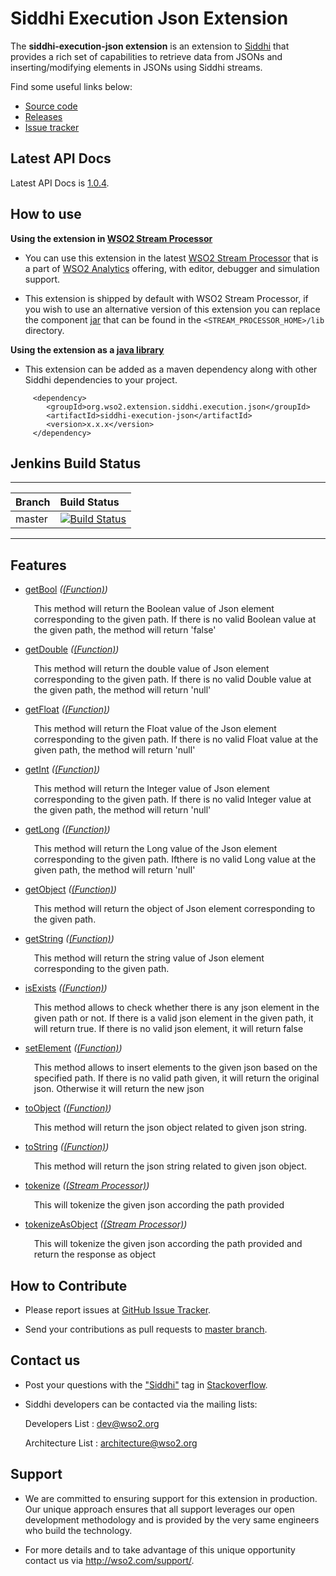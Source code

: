 Siddhi Execution Json Extension
======================================

The **siddhi-execution-json extension** is an extension to <a target="_blank" href="https://wso2.github.io/siddhi">Siddhi</a> that provides a rich set of capabilities to retrieve data from JSONs and inserting/modifying elements in JSONs using Siddhi streams.

Find some useful links below:

* <a target="_blank" href="https://github.com/wso2-extensions/siddhi-execution-json">Source code</a>
* <a target="_blank" href="https://github.com/wso2-extensions/siddhi-execution-json/releases">Releases</a>
* <a target="_blank" href="https://github.com/wso2-extensions/siddhi-execution-json/issues">Issue tracker</a>

## Latest API Docs 

Latest API Docs is <a target="_blank" href="https://wso2-extensions.github.io/siddhi-execution-json/api/1.0.4">1.0.4</a>.

## How to use 

**Using the extension in <a target="_blank" href="https://github.com/wso2/product-sp">WSO2 Stream Processor</a>**

* You can use this extension in the latest <a target="_blank" href="https://github.com/wso2/product-sp/releases">WSO2 Stream Processor</a> that is a part of <a target="_blank" href="http://wso2.com/analytics?utm_source=gitanalytics&utm_campaign=gitanalytics_Jul17">WSO2 Analytics</a> offering, with editor, debugger and simulation support. 

* This extension is shipped by default with WSO2 Stream Processor, if you wish to use an alternative version of this extension you can replace the component <a target="_blank" href="https://github.com/wso2-extensions/siddhi-execution-json/releases">jar</a> that can be found in the `<STREAM_PROCESSOR_HOME>/lib` 
directory.

**Using the extension as a <a target="_blank" href="https://wso2.github.io/siddhi/documentation/running-as-a-java-library">java library</a>**

* This extension can be added as a maven dependency along with other Siddhi dependencies to your project.

```
     <dependency>
        <groupId>org.wso2.extension.siddhi.execution.json</groupId>
        <artifactId>siddhi-execution-json</artifactId>
        <version>x.x.x</version>
     </dependency>
```

## Jenkins Build Status

---

|  Branch | Build Status |
| :------ |:------------ | 
| master  | [![Build Status](https://wso2.org/jenkins/view/All%20Builds/job/siddhi/job/siddhi-execution-json/badge/icon)](https://wso2.org/jenkins/view/All%20Builds/job/siddhi/job/siddhi-execution-json/) |

---


## Features

* <a target="_blank" href="https://wso2-extensions.github.io/siddhi-execution-json/api/1.0.4/#getbool-function">getBool</a> *(<a target="_blank" href="https://wso2.github.io/siddhi/documentation/siddhi-4.0/#function">(Function)</a>)*<br><div style="padding-left: 1em;"><p>This method will return the Boolean value of Json element corresponding to the given path. If there is no valid Boolean value at the given path, the method will return 'false'</p></div>
* <a target="_blank" href="https://wso2-extensions.github.io/siddhi-execution-json/api/1.0.4/#getdouble-function">getDouble</a> *(<a target="_blank" href="https://wso2.github.io/siddhi/documentation/siddhi-4.0/#function">(Function)</a>)*<br><div style="padding-left: 1em;"><p>This method will return the double value of Json element corresponding to the given path. If there is no valid Double value at the given path, the method will return 'null'</p></div>
* <a target="_blank" href="https://wso2-extensions.github.io/siddhi-execution-json/api/1.0.4/#getfloat-function">getFloat</a> *(<a target="_blank" href="https://wso2.github.io/siddhi/documentation/siddhi-4.0/#function">(Function)</a>)*<br><div style="padding-left: 1em;"><p>This method will return the Float value of the Json element corresponding to the given path. If there is no valid Float value at the given path, the method will return 'null'</p></div>
* <a target="_blank" href="https://wso2-extensions.github.io/siddhi-execution-json/api/1.0.4/#getint-function">getInt</a> *(<a target="_blank" href="https://wso2.github.io/siddhi/documentation/siddhi-4.0/#function">(Function)</a>)*<br><div style="padding-left: 1em;"><p>This method will return the Integer value of Json element corresponding to the given path. If there is no valid Integer value at the given path, the method will return 'null'</p></div>
* <a target="_blank" href="https://wso2-extensions.github.io/siddhi-execution-json/api/1.0.4/#getlong-function">getLong</a> *(<a target="_blank" href="https://wso2.github.io/siddhi/documentation/siddhi-4.0/#function">(Function)</a>)*<br><div style="padding-left: 1em;"><p>This method will return the Long value of the Json element corresponding to the given path. Ifthere is no valid Long value at the given path, the method will return 'null'</p></div>
* <a target="_blank" href="https://wso2-extensions.github.io/siddhi-execution-json/api/1.0.4/#getobject-function">getObject</a> *(<a target="_blank" href="https://wso2.github.io/siddhi/documentation/siddhi-4.0/#function">(Function)</a>)*<br><div style="padding-left: 1em;"><p>This method will return the object of Json element corresponding to the given path.</p></div>
* <a target="_blank" href="https://wso2-extensions.github.io/siddhi-execution-json/api/1.0.4/#getstring-function">getString</a> *(<a target="_blank" href="https://wso2.github.io/siddhi/documentation/siddhi-4.0/#function">(Function)</a>)*<br><div style="padding-left: 1em;"><p>This method will return the string value of Json element corresponding to the given path.</p></div>
* <a target="_blank" href="https://wso2-extensions.github.io/siddhi-execution-json/api/1.0.4/#isexists-function">isExists</a> *(<a target="_blank" href="https://wso2.github.io/siddhi/documentation/siddhi-4.0/#function">(Function)</a>)*<br><div style="padding-left: 1em;"><p>This method allows to check whether there is any json element in the given path or not. If there is a valid json element in the given path, it will return true. If there is no valid json element, it will return false</p></div>
* <a target="_blank" href="https://wso2-extensions.github.io/siddhi-execution-json/api/1.0.4/#setelement-function">setElement</a> *(<a target="_blank" href="https://wso2.github.io/siddhi/documentation/siddhi-4.0/#function">(Function)</a>)*<br><div style="padding-left: 1em;"><p>This method allows to insert elements to the given json based on the specified path. If there is no valid path given, it will return the original json. Otherwise it will return the new json</p></div>
* <a target="_blank" href="https://wso2-extensions.github.io/siddhi-execution-json/api/1.0.4/#toobject-function">toObject</a> *(<a target="_blank" href="https://wso2.github.io/siddhi/documentation/siddhi-4.0/#function">(Function)</a>)*<br><div style="padding-left: 1em;"><p>This method will return the json object related to given json string.</p></div>
* <a target="_blank" href="https://wso2-extensions.github.io/siddhi-execution-json/api/1.0.4/#tostring-function">toString</a> *(<a target="_blank" href="https://wso2.github.io/siddhi/documentation/siddhi-4.0/#function">(Function)</a>)*<br><div style="padding-left: 1em;"><p>This method will return the json string related to given json object.</p></div>
* <a target="_blank" href="https://wso2-extensions.github.io/siddhi-execution-json/api/1.0.4/#tokenize-stream-processor">tokenize</a> *(<a target="_blank" href="https://wso2.github.io/siddhi/documentation/siddhi-4.0/#stream-processor">(Stream Processor)</a>)*<br><div style="padding-left: 1em;"><p>This will tokenize the given json according the path provided</p></div>
* <a target="_blank" href="https://wso2-extensions.github.io/siddhi-execution-json/api/1.0.4/#tokenizeasobject-stream-processor">tokenizeAsObject</a> *(<a target="_blank" href="https://wso2.github.io/siddhi/documentation/siddhi-4.0/#stream-processor">(Stream Processor)</a>)*<br><div style="padding-left: 1em;"><p>This will tokenize the given json according the path provided and return the response as object</p></div>

## How to Contribute
 
  * Please report issues at <a target="_blank" href="https://github.com/wso2-extensions/siddhi-execution-json/issues">GitHub Issue Tracker</a>.
  
  * Send your contributions as pull requests to <a target="_blank" href="https://github.com/wso2-extensions/siddhi-execution-json/tree/master">master branch</a>. 
 
## Contact us 

 * Post your questions with the <a target="_blank" href="http://stackoverflow.com/search?q=siddhi">"Siddhi"</a> tag in <a target="_blank" href="http://stackoverflow.com/search?q=siddhi">Stackoverflow</a>. 
 
 * Siddhi developers can be contacted via the mailing lists:
 
    Developers List   : [dev@wso2.org](mailto:dev@wso2.org)
    
    Architecture List : [architecture@wso2.org](mailto:architecture@wso2.org)
 
## Support 

* We are committed to ensuring support for this extension in production. Our unique approach ensures that all support leverages our open development methodology and is provided by the very same engineers who build the technology. 

* For more details and to take advantage of this unique opportunity contact us via <a target="_blank" href="http://wso2.com/support?utm_source=gitanalytics&utm_campaign=gitanalytics_Jul17">http://wso2.com/support/</a>.
